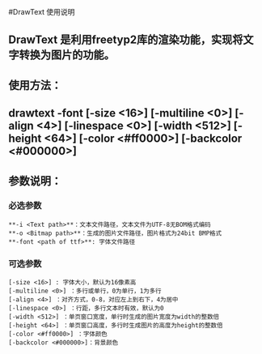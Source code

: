 #DrawText 使用说明

DrawText 是利用freetyp2库的渲染功能，实现将文字转换为图片的功能。  
---
## 使用方法：
drawtext <Text file> <Bitmap file> -font <path of ttf> [-size <16>] [-multiline <0>] [-align <4>] [-linespace <0>] [-width <512>] [-height <64>] [-color <#ff0000>] [-backcolor <#000000>]  
---
## 参数说明：
### 必选参数
    **-i <Text path>**：文本文件路径，文本文件为UTF-8无BOM格式编码  
    **-o <Bitmap path>**：生成的图片文件路径，图片格式为24bit BMP格式  
    **-font <path of ttf>**: 字体文件路径  

### 可选参数
    [-size <16>] : 字体大小，默认为16像素高  
    [-multiline <0>] ：多行或单行，0为单行，1为多行  
    [-align <4>] ：对齐方式，0-8，对应左上到右下，4为居中  
    [-linespace <0>] ：行距，多行文本时有效，默认为0  
    [-width <512>] ：单页窗口宽度，单行时生成的图片宽度为width的整数倍  
    [-height <64>] ：单页窗口高度，多行时生成图片的高度为height的整数倍  
    [-color <#ff0000>] ：字体颜色  
    [-backcolor <#000000>]：背景颜色  
